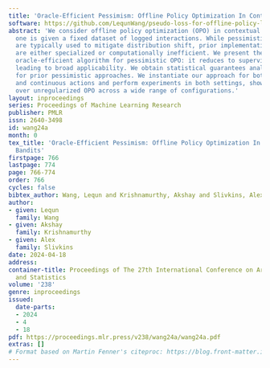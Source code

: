 ```yaml
---
title: 'Oracle-Efficient Pessimism: Offline Policy Optimization In Contextual Bandits'
software: https://github.com/LequnWang/pseudo-loss-for-offline-policy-learning
abstract: 'We consider offline policy optimization (OPO) in contextual bandits, where
  one is given a fixed dataset of logged interactions. While pessimistic regularizers
  are typically used to mitigate distribution shift, prior implementations thereof
  are either specialized or computationally inefficient. We present the first \emph{general}
  oracle-efficient algorithm for pessimistic OPO: it reduces to supervised learning,
  leading to broad applicability. We obtain statistical guarantees analogous to those
  for prior pessimistic approaches. We instantiate our approach for both discrete
  and continuous actions and perform experiments in both settings, showing advantage
  over unregularized OPO across a wide range of configurations.'
layout: inproceedings
series: Proceedings of Machine Learning Research
publisher: PMLR
issn: 2640-3498
id: wang24a
month: 0
tex_title: 'Oracle-Efficient Pessimism: Offline Policy Optimization In Contextual
  Bandits'
firstpage: 766
lastpage: 774
page: 766-774
order: 766
cycles: false
bibtex_author: Wang, Lequn and Krishnamurthy, Akshay and Slivkins, Alex
author:
- given: Lequn
  family: Wang
- given: Akshay
  family: Krishnamurthy
- given: Alex
  family: Slivkins
date: 2024-04-18
address:
container-title: Proceedings of The 27th International Conference on Artificial Intelligence
  and Statistics
volume: '238'
genre: inproceedings
issued:
  date-parts:
  - 2024
  - 4
  - 18
pdf: https://proceedings.mlr.press/v238/wang24a/wang24a.pdf
extras: []
# Format based on Martin Fenner's citeproc: https://blog.front-matter.io/posts/citeproc-yaml-for-bibliographies/
---
```

